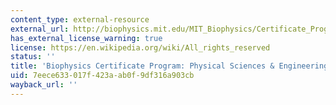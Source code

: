 ```yaml
---
content_type: external-resource
external_url: http://biophysics.mit.edu/MIT_Biophysics/Certificate_Program.html
has_external_license_warning: true
license: https://en.wikipedia.org/wiki/All_rights_reserved
status: ''
title: 'Biophysics Certificate Program: Physical Sciences & Engineering requirement'
uid: 7eece633-017f-423a-ab0f-9df316a903cb
wayback_url: ''
---
```

